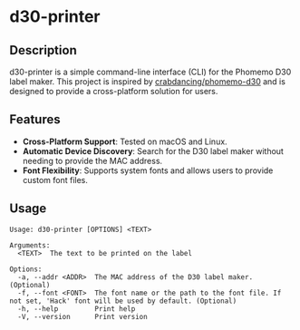 # d30-printer

## Description

d30-printer is a simple command-line interface (CLI) for the Phomemo D30 label maker. This project is inspired by [crabdancing/phomemo-d30](https://github.com/crabdancing/phomemo-d30) and is designed to provide a cross-platform solution for users. 

## Features

-  **Cross-Platform Support**: Tested on macOS and Linux.
-  **Automatic Device Discovery**: Search for the D30 label maker without needing to provide the MAC address.
-  **Font Flexibility**: Supports system fonts and allows users to provide custom font files.

## Usage
```
Usage: d30-printer [OPTIONS] <TEXT>

Arguments:
  <TEXT>  The text to be printed on the label

Options:
  -a, --addr <ADDR>  The MAC address of the D30 label maker. (Optional)
  -f, --font <FONT>  The font name or the path to the font file. If not set, 'Hack' font will be used by default. (Optional)
  -h, --help         Print help
  -V, --version      Print version
```